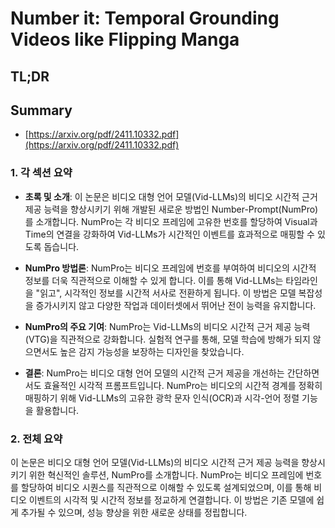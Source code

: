 # Number it: Temporal Grounding Videos like Flipping Manga
## TL;DR
## Summary
- [https://arxiv.org/pdf/2411.10332.pdf](https://arxiv.org/pdf/2411.10332.pdf)

### 1. 각 섹션 요약

- **초록 및 소개**: 이 논문은 비디오 대형 언어 모델(Vid-LLMs)의 비디오 시간적 근거 제공 능력을 향상시키기 위해 개발된 새로운 방법인 Number-Prompt(NumPro)를 소개합니다. NumPro는 각 비디오 프레임에 고유한 번호를 할당하여 Visual과 Time의 연결을 강화하여 Vid-LLMs가 시간적인 이벤트를 효과적으로 매핑할 수 있도록 돕습니다.

- **NumPro 방법론**: NumPro는 비디오 프레임에 번호를 부여하여 비디오의 시간적 정보를 더욱 직관적으로 이해할 수 있게 합니다. 이를 통해 Vid-LLMs는 타임라인을 "읽고", 시각적인 정보를 시간적 서사로 전환하게 됩니다. 이 방법은 모델 복잡성을 증가시키지 않고 다양한 작업과 데이터셋에서 뛰어난 전이 능력을 유지합니다.

- **NumPro의 주요 기여**: NumPro는 Vid-LLMs의 비디오 시간적 근거 제공 능력(VTG)을 직관적으로 강화합니다. 실험적 연구를 통해, 모델 학습에 방해가 되지 않으면서도 높은 감지 가능성을 보장하는 디자인을 찾았습니다.

- **결론**: NumPro는 비디오 대형 언어 모델의 시간적 근거 제공을 개선하는 간단하면서도 효율적인 시각적 프롬프트입니다. NumPro는 비디오의 시간적 경계를 정확히 매핑하기 위해 Vid-LLMs의 고유한 광학 문자 인식(OCR)과 시각-언어 정렬 기능을 활용합니다.

### 2. 전체 요약

이 논문은 비디오 대형 언어 모델(Vid-LLMs)의 비디오 시간적 근거 제공 능력을 향상시키기 위한 혁신적인 솔루션, NumPro를 소개합니다. NumPro는 비디오 프레임에 번호를 할당하여 비디오 시퀀스를 직관적으로 이해할 수 있도록 설계되었으며, 이를 통해 비디오 이벤트의 시각적 및 시간적 정보를 정교하게 연결합니다. 이 방법은 기존 모델에 쉽게 추가될 수 있으며, 성능 향상을 위한 새로운 상태를 정립합니다.